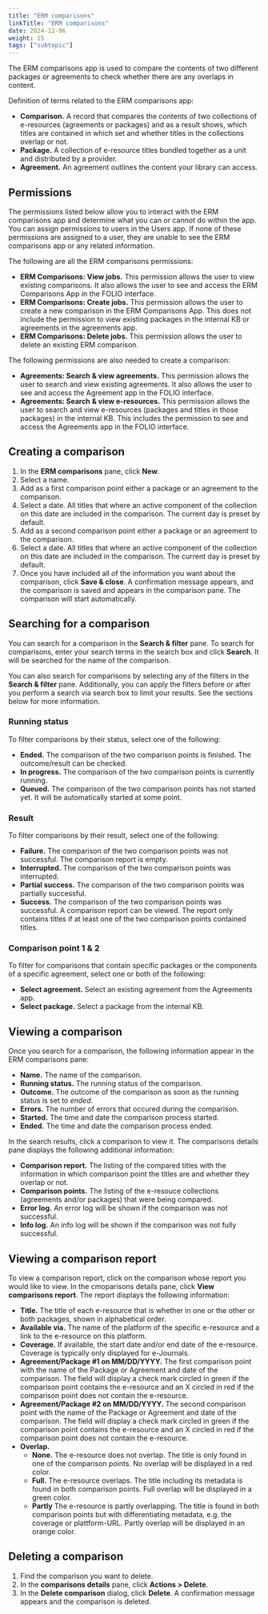```yaml
---
title: "ERM comparisons"
linkTitle: "ERM comparisons"
date: 2024-12-06
weight: 15
tags: ["subtopic"]
---
```


The ERM comparisons app is used to compare the contents of two different packages or agreements to check whether there are any overlaps in content.

Definition of terms related to the ERM comparisons app:

* **Comparison.** A record that compares the contents of two collections of e-resources (agreements or packages) and as a result shows, which titles are contained in which set and whether titles in the collections overlap or not.
* **Package.** A collection of e-resource titles bundled together as a unit and distributed by a provider.
* **Agreement.** An agreement outlines the content your library can access.

## Permissions

The permissions listed below allow you to interact with the ERM comparisons app and determine what you can or cannot do within the app. You can assign permissions to users in the Users app. If none of these permissions are assigned to a user, they are unable to see the ERM comparisons app or any related information.

The following are all the ERM comparisons permissions:

* **ERM Comparisons: View jobs.** This permission allows the user to view existing comparisons. It also allows the user to see and access the ERM Comparisons App in the FOLIO interface.
* **ERM Comparisons: Create jobs.** This permission allows the user to create a new comparison in the ERM Comparisons App. This does not include the permission to view existing packages in the internal KB or agreements in the agreements app.
* **ERM Comparisons: Delete jobs.** This permission allows the user to delete an existing ERM comparison.

The following permissions are also needed to create a comparison:

* **Agreements: Search & view agreements.** This permission allows the user to search and view existing agreements. It also allows the user to see and access the Agreement app in the FOLIO interface.
* **Agreements: Search & view e-resources.** This permission allows the user to search and view e-resources (packages and titles in those packages) in the internal KB. This includes the permission to see and access the Agreements app in the FOLIO interface.

## Creating a comparison

1. In the **ERM comparisons** pane, click **New**.
2. Select a name.
3. Add as a first comparison point either a package or an agreement to the comparison.
4. Select a date. All titles that where an active component of the collection on this date are included in the comparison. The current day is preset by default.
5. Add as a second comparison point either a package or an agreement to the comparison.
6. Select a date. All titles that where an active component of the collection on this date are included in the comparison. The current day is preset by default.
7. Once you have included all of the information you want about the comparison, click **Save & close**. A confirmation message appears, and the comparison is saved and appears in the comparison pane. The comparison will start automatically.

## Searching for a comparison

You can search for a comparison in the **Search & filter** pane. To search for comparisons, enter your search terms in the search box and click **Search**. It will be searched for the name of the comparison.

You can also search for comparisons by selecting any of the filters in the **Search & filter** pane. Additionally, you can apply the filters before or after you perform a search via search box to limit your results. See the sections below for more information.

###  Running status

To filter comparisons by their status, select one of the following:

* **Ended.** The comparison of the two comparison points is finished. The outcome/result can be checked.
* **In progress.** The comparison of the two comparison points is currently running.
* **Queued.** The comparison of the two comparison points has not started yet. It will be automatically started at some point.

### Result

To filter comparisons by their result, select one of the following:

* **Failure.** The comparison of the two comparison points was not successful. The comparison report is empty.
* **Interrupted.** The comparison of the two comparison points was interrupted.
* **Partial success.** The comparison of the two comparison points was partially successful.
* **Success.** The comparison of the two comparison points was successful. A comparison report can be viewed. The report only contains titles if at least one of the two comparison points contained titles.

### Comparison point 1 & 2

To filter for comparisons that contain specific packages or the components of a specific agreement, select one or both of the following:

* **Select agreement.** Select an existing agreement from the Agreements app.
* **Select package.** Select a package from the internal KB.

## Viewing a comparison

Once you search for a comparison, the following information appear in the ERM comparisons pane:

* **Name.** The name of the comparison.
* **Running status.** The running status of the comparison.
* **Outcome.** The outcome of the comparison as soon as the running status is set to *ended*.
* **Errors.** The number of errors that occured during the comparison.
* **Started.** The time and date the comparison process started.
* **Ended.** The time and date the comparison process ended.

In the search results, click a comparison to view it. The comparisons details pane displays the following additional information:

* **Comparison report.** The listing of the compared titles with the information in which comparison point the titles are and whether they overlap or not.
* **Comparison points.** The listing of the e-resouce collections (agreements and/or packages) that were being compared.
* **Error log.** An error log will be shown if the comparison was not successful.
* **Info log.** An info log will be shown if the comparison was not fully successful.

## Viewing a comparison report

To view a comparison report, click on the comparison whose report you would like to view. In the cmoparisons details pane, click **View comparisons report**. The report displays the following information:

* **Title.** The title of each e-resource that is whether in one or the other or both packages, shown in alphabetical order.
* **Available via.** The name of the platform of the specific e-resource and a link to the e-resource on this platform.
* **Coverage.** If available, the start date and/or end date of the e-resource. Coverage is typically only displayed for e-Journals.
* **Agreement/Package #1 on MM/DD/YYYY.** The first comparison point with the name of the Package or Agreement and date of the comparison. The field will display a check mark circled in green if the comparison point contains the e-resource and an X circled in red if the comparison point does not contain the e-resource.
* **Agreement/Package #2 on MM/DD/YYYY.** The second comparison point with the name of the Package or Agreement and date of the comparison. The field will display a check mark circled in green if the comparison point contains the e-resource and an X circled in red if the comparison point does not contain the e-resource. 
* **Overlap.**
  * **None.** The e-resource does not overlap. The title is only found in one of the comparison points. No overlap will be displayed in a red color.
  * **Full.** The e-resource overlaps. The title including its metadata is found in both comparison points. Full overlap will be displayed in a green color.
  * **Partly** The e-resource is partly overlapping. The title is found in both comparison points but with differentiating metadata, e.g. the coverage or plattform-URL. Partly overlap will be displayed in an orange color.

## Deleting a comparison

1. Find the comparison you want to delete.
2. In the **comparisons details** pane, click **Actions > Delete**.
3. In the **Delete comparison** dialog, click **Delete**. A confirmation message appears and the comparison is deleted.
